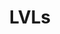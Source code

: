 ---
title: "LVLs"
slug: "lvls"
excerpt: "LVLs"
hidden: true 
createdAt: "2021-03-25T17:37:46.969Z"
updatedAt: "2021-10-12T19:57:13.249Z"
---